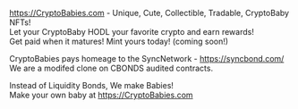 https://CryptoBabies.com - Unique, Cute, Collectible, Tradable, CryptoBaby NFTs!\
Let your CryptoBaby HODL your favorite crypto and earn rewards!\
Get paid when it matures! Mint yours today! (coming soon!)

CryptoBabies pays homeage to the SyncNetwork - https://syncbond.com/ \
We are a modifed clone on CBONDS audited contracts.

Instead of Liquidity Bonds, We make Babies!\
Make your own baby at https://CryptoBabies.com
